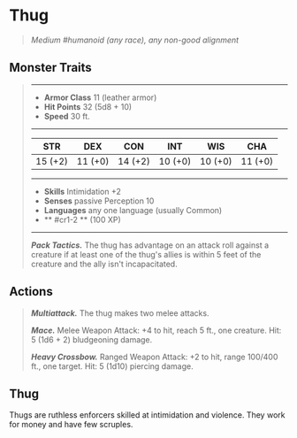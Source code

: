 # Thug
>*Medium #humanoid (any race), any non-good alignment*
## Monster Traits
>___
>- **Armor Class** 11 (leather armor)
>- **Hit Points** 32 (5d8 + 10)
>- **Speed** 30 ft.
>___
>|STR|DEX|CON|INT|WIS|CHA|
>|:---:|:---:|:---:|:---:|:---:|:---:|
>|15 (+2)|11 (+0)|14 (+2)|10 (+0)|10 (+0)|11 (+0)|
>___
>- **Skills** Intimidation +2
>- **Senses** passive Perception 10
>- **Languages** any one language (usually Common)
>- ** #cr1-2 ** (100 XP)
>___
>***Pack Tactics.*** The thug has advantage on an attack roll against a creature if at least one of the thug's allies is within 5 feet of the creature and the ally isn't incapacitated.  
>
## Actions
>***Multiattack.*** The thug makes two melee attacks.  
>
>***Mace.*** Melee Weapon Attack: +4 to hit, reach 5 ft., one creature. Hit: 5 (1d6 + 2) bludgeoning damage.  
>
>***Heavy Crossbow.*** Ranged Weapon Attack: +2 to hit, range 100/400 ft., one target. Hit: 5 (1d10) piercing damage.
## Thug
Thugs are ruthless enforcers skilled at intimidation and violence. They work for money and have few scruples.